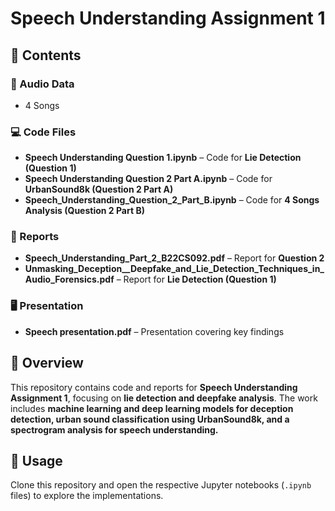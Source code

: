 # Speech Understanding Assignment 1  

## 📂 Contents  

### 🎵 Audio Data  
- 4 Songs  

### 💻 Code Files  
- **Speech Understanding Question 1.ipynb** – Code for **Lie Detection (Question 1)**  
- **Speech Understanding Question 2 Part A.ipynb** – Code for **UrbanSound8k (Question 2 Part A)**  
- **Speech_Understanding_Question_2_Part_B.ipynb** – Code for **4 Songs Analysis (Question 2 Part B)**  

### 📄 Reports  
- **Speech_Understanding_Part_2_B22CS092.pdf** – Report for **Question 2**  
- **Unmasking_Deception__Deepfake_and_Lie_Detection_Techniques_in_Audio_Forensics.pdf** – Report for **Lie Detection (Question 1)**  

### 🖥️ Presentation  
- **Speech presentation.pdf** – Presentation covering key findings  

## 📌 Overview  
This repository contains code and reports for **Speech Understanding Assignment 1**, focusing on **lie detection and deepfake analysis**. The work includes **machine learning and deep learning models for deception detection, urban sound classification using UrbanSound8k, and a spectrogram analysis for speech understanding.**  

## 🚀 Usage  
Clone this repository and open the respective Jupyter notebooks (`.ipynb` files) to explore the implementations.  
